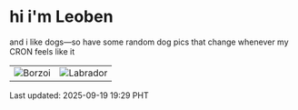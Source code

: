 # hi i'm Leoben

and i like dogs—so have some random dog pics that change whenever my CRON feels like it

|  |  |
|--------|----------|
| ![Borzoi](https://random-dog-vercel.vercel.app/api/random-borzoi?v=1758281364) | ![Labrador](https://random-dog-vercel.vercel.app/api/random-labrador?v=1758281364) |

Last updated: 2025-09-19 19:29 PHT
